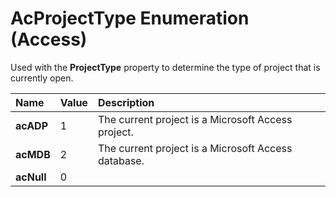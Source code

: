 
# AcProjectType Enumeration (Access)

Used with the  **ProjectType** property to determine the type of project that is currently open.



|**Name**|**Value**|**Description**|
|:-----|:-----|:-----|
| **acADP**|1|The current project is a Microsoft Access project.|
| **acMDB**|2|The current project is a Microsoft Access database.|
| **acNull**|0||
